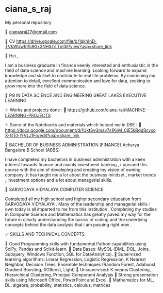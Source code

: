 # ciana_s_raj
My personal repository


:email: cianasraj27@gmail.com


:page_facing_up: CV  https://drive.google.com/file/d/1qkhInD-TVkWUw9lf59Gx3NHILhTTm0jf/view?usp=share_link 


:speech_balloon: Hei , 

I am a business graduate in finance keenly interested and enthusiastic in the field of data science and machine learning. Looking forward to  expand knowledge and skillset to contribute to real life problems. By combining my attention to detail, excellent communication and  love for data, seeking to grow more into the field of data science. 



:book: PG IN DATA SCIENCE AND ENGINEERING GREAT LAKES EXECUTIVE LEARNING 

:sparkles: Works and projects done : :link: https://github.com/ciana-raj/MACHINE-LEARNING-PROJECTS 

:sparkles: Some of the Notebooks and materials which helped me in DSE : :link: https://docs.google.com/document/d/1UktSvGmav7s1KvM_CjE5kBqdBcvxoX-GTd-lYVLJ1Fo/edit?usp=share_link


:school: BACHELOR OF BUSINESS ADMINISTRATION  (FINANCE) Acharya Bangalore B School (ABBS) 

I have completed my bachelors in business administration with a keen interest towards finance and mainly investment banking , i pursued this course with the aim of devoleping and creating my vision of owning company .It has taught me a lot about the business mindset , market trends , investment options and a lot about managerial skills.

:school: SARVODAYA VIDYALAYA COMPUTER SCIENCE 

Completed all my high school and higher secondary education from SARVODAYA VIDYALAYA . Many of the leadership and managerial skills i own today is all imparted to me from this institution . Completing my studies in Computer Science and Mathematics has greatly paved my way for the future in clearly understanding the basics of coding and the underlying concepts behind the data analysis that i am pusuing right now .


:white_check_mark: SKILLS AND TECHNICAL CONCEPTS 
 
 :small_orange_diamond: Good Programming skills with fundamental Python  capabilities using SciPy, Pandas and Scikit-learn. 
:small_orange_diamond: Data Bases: MySQL (DML, DQL, Joins, Subquery, Windows  Function, SQL for DataAnalytics). 
:small_orange_diamond: Supervised learning algorithms: Linear Regression, Logistic  Regression, K Nearest Neighbor, Decision Trees, Ensemble  techniques (Random Forest, Adaboost, Gradient Boosting,  XGBoost, Light) 
:small_orange_diamond: Unsupervised: K-means Clustering, Hierarchical Clustering,  Principal Component Analysis 
:small_orange_diamond: Strong presentation skills using Microsoft Office, PowerPoint and Excel. 
:small_orange_diamond: Mathematics for ML, DL: algebra, probability, statistics, calculus, matrices  




